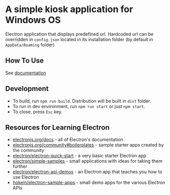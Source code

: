 # A simple kiosk application for Windows OS

Electron application that displays predefined url. Hardcoded url can be overridden in `config.json` located in its installation folder (by default in `AppData/Roaming` folder)

## How To Use

See [documentation](docs.spinaldev.com/kkeskus) 

## Development

- To build, run `npm run build`. Distribution will be built in `dist` folder.
- To run in dev environment, run `npm run start` or just `npm start`.
- To close, press `Esc` key.

## Resources for Learning Electron

- [electronjs.org/docs](https://electronjs.org/docs) - all of Electron's documentation
- [electronjs.org/community#boilerplates](https://electronjs.org/community#boilerplates) - sample starter apps created by the community
- [electron/electron-quick-start](https://github.com/electron/electron-quick-start) - a very basic starter Electron app
- [electron/simple-samples](https://github.com/electron/simple-samples) - small applications with ideas for taking them further
- [electron/electron-api-demos](https://github.com/electron/electron-api-demos) - an Electron app that teaches you how to use Electron
- [hokein/electron-sample-apps](https://github.com/hokein/electron-sample-apps) - small demo apps for the various Electron APIs